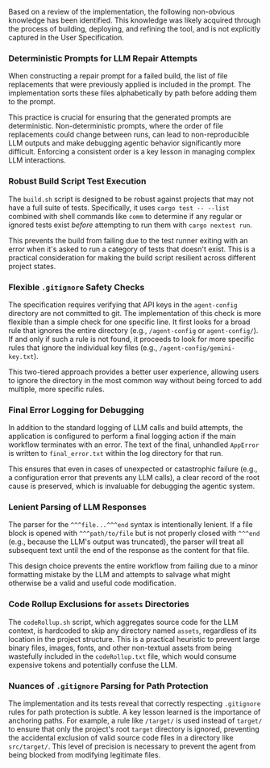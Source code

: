 Based on a review of the implementation, the following non-obvious knowledge has been identified. This knowledge was likely acquired through the process of building, deploying, and refining the tool, and is not explicitly captured in the User Specification.

### Deterministic Prompts for LLM Repair Attempts

When constructing a repair prompt for a failed build, the list of file replacements that were previously applied is included in the prompt. The implementation sorts these files alphabetically by path before adding them to the prompt.

This practice is crucial for ensuring that the generated prompts are deterministic. Non-deterministic prompts, where the order of file replacements could change between runs, can lead to non-reproducible LLM outputs and make debugging agentic behavior significantly more difficult. Enforcing a consistent order is a key lesson in managing complex LLM interactions.

### Robust Build Script Test Execution

The `build.sh` script is designed to be robust against projects that may not have a full suite of tests. Specifically, it uses `cargo test -- --list` combined with shell commands like `comm` to determine if any regular or ignored tests exist *before* attempting to run them with `cargo nextest run`.

This prevents the build from failing due to the test runner exiting with an error when it's asked to run a category of tests that doesn't exist. This is a practical consideration for making the build script resilient across different project states.

### Flexible `.gitignore` Safety Checks

The specification requires verifying that API keys in the `agent-config` directory are not committed to git. The implementation of this check is more flexible than a simple check for one specific line. It first looks for a broad rule that ignores the entire directory (e.g., `/agent-config` or `agent-config/`). If and only if such a rule is not found, it proceeds to look for more specific rules that ignore the individual key files (e.g., `/agent-config/gemini-key.txt`).

This two-tiered approach provides a better user experience, allowing users to ignore the directory in the most common way without being forced to add multiple, more specific rules.

### Final Error Logging for Debugging

In addition to the standard logging of LLM calls and build attempts, the application is configured to perform a final logging action if the main workflow terminates with an error. The text of the final, unhandled `AppError` is written to `final_error.txt` within the log directory for that run.

This ensures that even in cases of unexpected or catastrophic failure (e.g., a configuration error that prevents any LLM calls), a clear record of the root cause is preserved, which is invaluable for debugging the agentic system.

### Lenient Parsing of LLM Responses

The parser for the `^^^file...^^^end` syntax is intentionally lenient. If a file block is opened with `^^^path/to/file` but is not properly closed with `^^^end` (e.g., because the LLM's output was truncated), the parser will treat all subsequent text until the end of the response as the content for that file.

This design choice prevents the entire workflow from failing due to a minor formatting mistake by the LLM and attempts to salvage what might otherwise be a valid and useful code modification.

### Code Rollup Exclusions for `assets` Directories

The `codeRollup.sh` script, which aggregates source code for the LLM context, is hardcoded to skip any directory named `assets`, regardless of its location in the project structure. This is a practical heuristic to prevent large binary files, images, fonts, and other non-textual assets from being wastefully included in the `codeRollup.txt` file, which would consume expensive tokens and potentially confuse the LLM.

### Nuances of `.gitignore` Parsing for Path Protection

The implementation and its tests reveal that correctly respecting `.gitignore` rules for path protection is subtle. A key lesson learned is the importance of anchoring paths. For example, a rule like `/target/` is used instead of `target/` to ensure that only the project's root `target` directory is ignored, preventing the accidental exclusion of valid source code files in a directory like `src/target/`. This level of precision is necessary to prevent the agent from being blocked from modifying legitimate files.